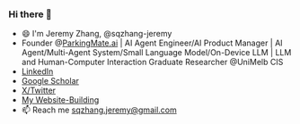 

<!--
**sqzhang-jeremy/sqzhang-jeremy** is a ✨ _special_ ✨ repository because its `README.md` (this file) appears on your GitHub profile.
 ### Hi there 👋
Here are some ideas to get you started:

- 🔭 I’m currently working on ...
- 🌱 I’m currently learning ...
- 👯 I’m looking to collaborate on ...
- 🤔 I’m looking for help with ...
- 💬 Ask me about ...
- 📫 How to reach me: ...
- 😄 Pronouns: ...
- ⚡ Fun fact: ...
-->


### Hi there 👋
- 😄 I'm Jeremy Zhang, @sqzhang-jeremy
- Founder @[ParkingMate.ai](https://www.parkingmate.ai) | AI Agent Engineer/AI Product Manager | AI Agent/Multi-Agent System/Small Language Model/On-Device LLM  | LLM and Human-Computer Interaction Graduate Researcher @UniMelb CIS
- [LinkedIn](https://www.linkedin.com/in/sqzhang-jeremy/)
- [Google Scholar](https://scholar.google.com/citations?user=CmYDev0AAAAJ&hl=en)
- [X/Twitter](https://x.com/realJeremyZhang)
- [My Website-Building](https://sqzhang-jeremy.github.io)
- 📫 Reach me sqzhang.jeremy@gmail.com
